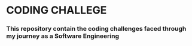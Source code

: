 # CODING CHALLEGE

### This repository contain the coding challenges faced through my journey as a Software Engineering